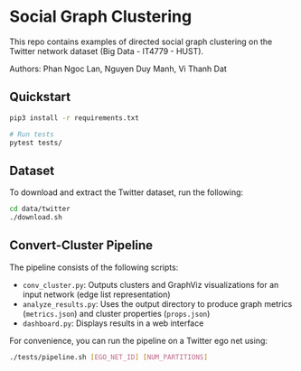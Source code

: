 # Social Graph Clustering
This repo contains examples of directed social graph clustering on the Twitter network dataset (Big Data - IT4779 - HUST).

Authors: Phan Ngoc Lan, Nguyen Duy Manh, Vi Thanh Dat

## Quickstart
```bash
pip3 install -r requirements.txt

# Run tests
pytest tests/
```

## Dataset
To download and extract the Twitter dataset, run the following:
```bash
cd data/twitter
./download.sh
```

## Convert-Cluster Pipeline
The pipeline consists of the following scripts:
- `conv_cluster.py`: Outputs clusters and GraphViz visualizations for an input network (edge list representation)
- `analyze_results.py`: Uses the output directory to produce graph metrics (`metrics.json`) and cluster properties (`props.json`)
- `dashboard.py`: Displays results in a web interface

For convenience, you can run the pipeline on a Twitter ego net using:
```bash
./tests/pipeline.sh [EGO_NET_ID] [NUM_PARTITIONS]
```
